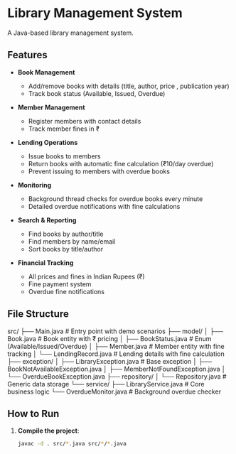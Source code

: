 # Library Management System

A Java-based library management system.

## Features

- **Book Management**
  - Add/remove books with details (title, author, price , publication year)
  - Track book status (Available, Issued, Overdue)
  
- **Member Management**
  - Register members with contact details
  - Track member fines in ₹

- **Lending Operations**
  - Issue books to members
  - Return books with automatic fine calculation (₹10/day overdue)
  - Prevent issuing to members with overdue books

- **Monitoring**
  - Background thread checks for overdue books every minute
  - Detailed overdue notifications with fine calculations

- **Search & Reporting**
  - Find books by author/title
  - Find members by name/email
  - Sort books by title/author

- **Financial Tracking**
  - All prices and fines in Indian Rupees (₹)
  - Fine payment system
  - Overdue fine notifications

## File Structure
src/
├── Main.java # Entry point with demo scenarios
├── model/
│ ├── Book.java # Book entity with ₹ pricing
│ ├── BookStatus.java # Enum (Available/Issued/Overdue)
│ ├── Member.java # Member entity with fine tracking
│ └── LendingRecord.java # Lending details with fine calculation
├── exception/
│ ├── LibraryException.java # Base exception
│ ├── BookNotAvailableException.java
│ ├── MemberNotFoundException.java
│ └── OverdueBookException.java
├── repository/
│ └── Repository.java # Generic data storage
└── service/
├── LibraryService.java # Core business logic
└── OverdueMonitor.java # Background overdue checker

## How to Run

1. **Compile the project**:
   ```bash
   javac -d . src/*.java src/*/*.java
   
